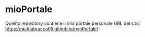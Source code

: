 # mioPortale
Questo repository contiene il mio portale personale
URL del sito: https://mattiabracco05.github.io/mioPortale/
